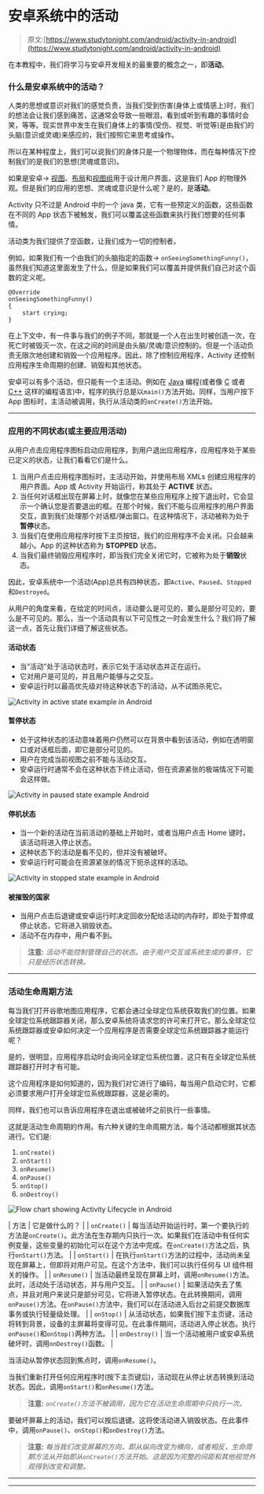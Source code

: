 # 安卓系统中的活动

> 原文:[https://www.studytonight.com/android/activity-in-android](https://www.studytonight.com/android/activity-in-android)

在本教程中，我们将学习与安卓开发相关的最重要的概念之一，即**活动**。

### 什么是安卓系统中的活动？

人类的思想或意识对我们的感觉负责，当我们受到伤害(身体上或情感上)时，我们的想法会让我们感到痛苦，这通常会导致一些眼泪，看到或听到有趣的事情时会笑，等等。现实世界中发生在我们身体上的事情(受伤、视觉、听觉等)是由我们的头脑(意识或灵魂)来感应的，我们按照它来思考或操作。

所以在某种程度上，我们可以说我们的身体只是一个物理物体，而在每种情况下控制我们的是我们的思想(灵魂或意识)。

如果是安卓→ [视图](introduction-to-views)、[布局](introduction-to-layouts)和[视图组](introduction-to-views)用于设计用户界面，这是我们 App 的物理外观。但是我们的应用的思想、灵魂或意识是什么呢？是的，是**活动**。

Activity 只不过是 Android 中的一个 java 类，它有一些预定义的函数，这些函数在不同的 App 状态下被触发，我们可以覆盖这些函数来执行我们想要的任何事情。

活动类为我们提供了空函数，让我们成为一切的控制者。

例如，如果我们有一个由我们的头脑指定的函数→ `onSeeingSomethingFunny()`，虽然我们知道这里面发生了什么，但是如果我们可以覆盖并提供我们自己对这个函数的定义呢。

```
@Override
onSeeingSomethingFunny() 
{
    start crying;
} 
```

在上下文中，有一件事与我们的例子不同，那就是一个人在出生时被创造一次，在死亡时被毁灭一次，在这之间的时间是由头脑/灵魂/意识控制的。但是一个活动负责无限次地创建和销毁一个应用程序。因此，除了控制应用程序，Activity 还控制应用程序生命周期的创建、销毁和其他状态。

安卓可以有多个活动，但只能有一个主活动。例如在 [Java](/java/overview-of-java.php) 编程(或者像 [C](/c/overview-of-c.php) 或者 [C++](/cpp/introduction-to-cpp.php) 这样的编程语言)中，程序的执行总是以`main()`方法开始。同样，当用户按下 App 图标时，主活动被调用，执行从活动类的`onCreate()`方法开始。

* * *

### 应用的不同状态(或主要应用活动)

从用户点击应用程序图标启动应用程序，到用户退出应用程序，应用程序处于某些已定义的状态，让我们看看它们是什么。

1.  当用户点击应用程序图标时，主活动开始，并使用布局 XMLs 创建应用程序的用户界面。App 或 Activity 开始运行，称其处于 **ACTIVE** 状态。
2.  当任何对话框出现在屏幕上时，就像您在某些应用程序上按下退出时，它会显示一个确认您是否要退出的框。在那个时候，我们不能与应用程序的用户界面交互，直到我们处理那个对话框/弹出窗口。在这种情况下，活动被称为处于**暂停**状态。
3.  当我们在使用应用程序时按下主页按钮，我们的应用程序不会关闭。只会越来越小。App 的这种状态称为 **STOPPED** 状态。
4.  当我们最终销毁应用程序时，即当我们完全关闭它时，它被称为处于**销毁**状态。

因此，安卓系统中一个活动(App)总共有四种状态，即`Active`、`Paused`、`Stopped`和`Destroyed`。

从用户的角度来看，在给定的时间点，活动要么是可见的，要么是部分可见的，要么是不可见的。那么，当一个活动具有以下可见性之一时会发生什么？我们将了解这一点，首先让我们详细了解这些状态。

#### 活动状态

*   当“活动”处于活动状态时，表示它处于活动状态并正在运行。
*   它对用户是可见的，并且用户能够与之交互。
*   安卓运行时以最高优先级对待这种状态下的活动，从不试图杀死它。

![Activity in active state example in Android](../Images/91dfdf947f2162fef7abcd3f34a76fea.png)

#### 暂停状态

*   处于这种状态的活动意味着用户仍然可以在背景中看到该活动，例如在透明窗口或对话框后面，即它是部分可见的。
*   用户在完成当前视图之前不能与活动交互。
*   安卓运行时通常不会在这种状态下终止活动，但在资源紧张的极端情况下可能会这样做。

![Activity in paused state example Android](../Images/0ec74cf60538ca3839663e7f3a7449a3.png)

#### 停机状态

*   当一个新的活动在当前活动的基础上开始时，或者当用户点击 Home 键时，该活动将进入停止状态。
*   这种状态下的活动是看不见的，但并没有被破坏。
*   安卓运行时可能会在资源紧张的情况下扼杀这样的活动。

![Activity in stopped state example in Android](../Images/85c8f025010ee807043355a4e3341428.png)

#### 被摧毁的国家

*   当用户点击后退键或安卓运行时决定回收分配给活动的内存时，即处于暂停或停止状态，它将进入销毁状态。
*   活动不在内存中，用户看不到。

> **注意:** *活动不能控制管理自己的状态。由于用户交互或系统生成的事件，它只是经历状态转换。*

* * *

### 活动生命周期方法

每当我们打开谷歌地图应用程序，它都会通过全球定位系统获取我们的位置。如果全球定位系统跟踪器关闭，那么安卓系统将请求您的许可来打开它。那么全球定位系统跟踪器或安卓如何决定一个应用程序是否需要全球定位系统跟踪器才能运行呢？

是的，很明显，应用程序启动时会询问全球定位系统位置，这只有在全球定位系统跟踪器打开时才有可能。

这个应用程序是如何知道的，因为我们对它进行了编码，每当用户启动它时，它都必须要求用户打开全球定位系统跟踪器，这是必需的。

同样，我们也可以告诉应用程序在退出或被破坏之前执行一些事情。

这就是活动生命周期的作用。有六种关键的生命周期方法，每个活动都根据其状态进行。它们是:

1.  `onCreate()`
2.  `onStart()`
3.  `onResume()`
4.  `onPause()`
5.  `onStop()`
6.  `onDestroy()`

![Flow chart showing Activity Lifecycle in Android](../Images/1c0347d705efb32469f4fdbbe1989389.png)

| 方法 | 它是做什么的？ |
| `onCreate()` | 每当活动开始运行时，第一个要执行的方法是`onCreate()`。此方法在生存期内只执行一次。如果我们在活动中有任何实例变量，这些变量的初始化可以在这个方法中完成。在`onCreate()`方法之后，执行`onStart()`方法。 |
| `onStart()` | 在执行`onStart()`方法的过程中，活动尚未呈现在屏幕上，但即将对用户可见。在这个方法中，我们可以执行任何与 UI 组件相关的操作。 |
| `onResume()` | 当活动最终呈现在屏幕上时，调用`onResume()`方法。此时，活动处于活动状态，并与用户交互。 |
| `onPause()` | 如果活动失去了焦点，并且对用户来说只是部分可见，它将进入暂停状态。在此转换期间，调用`onPause()`方法。在`onPause()`方法中，我们可以在活动进入后台之前提交数据库事务或执行轻量级处理。 |
| `onStop()` | 从活动状态，如果我们按下主页键，活动将转到背景，设备的主屏幕将变得可见。在此事件期间，活动进入停止状态。执行`onPause()`和`onStop()`两种方法。 |
| `onDestroy()` | 当一个活动被用户或安卓系统破坏时，调用`onDestroy()`函数。 |

当活动从暂停状态回到焦点时，调用`onResume()`。

当我们重新打开任何应用程序时(按下主页键后)，活动现在从停止状态转换到活动状态。因此，调用`onStart()`和`onResume()`方法。

> **注意:** *`onCreate()`方法不被调用，因为它在活动生命周期中只执行一次。*

要破坏屏幕上的活动，我们可以按后退键。这将使活动进入销毁状态。在此事件中，调用`onPause()`、`onStop()`和`onDestroy()`方法。

> **注意:** *每当我们改变屏幕的方向，即从纵向改变为横向，或者相反，生命周期方法从开始即从`onCreate()`方法开始。这是因为完整的间距和其他视觉外观得到改变和调整。*

* * *

* * *
